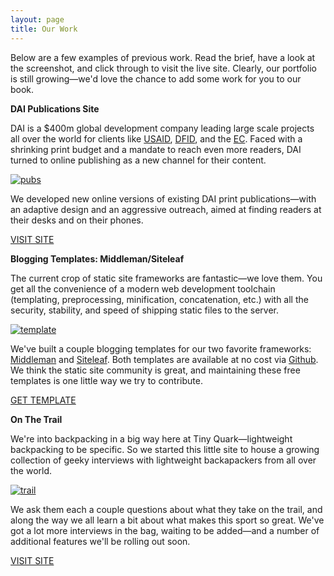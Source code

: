 ```yaml
---
layout: page
title: Our Work
---
```


Below are a few examples of previous work. Read the brief, have a look at the screenshot, and click through to visit the live site. Clearly, our portfolio is still growing—we'd love the chance to add some work for you to our book.

**DAI Publications Site**

DAI is a $400m global development company leading large scale projects all over the world for clients like [USAID](http://www.usaid.gov), [DFID](https://www.gov.uk/government/organisations/department-for-international-development), and the [EC](http://ec.europa.eu/index_en.htm). Faced with a shrinking print budget and a mandate to reach even more readers, DAI turned to online publishing as a new channel for their content.

[![pubs](/assets/pubs.jpg)](http://dai-global-developments.com/developments/summer-2014/)

We developed new online versions of existing DAI print publications—with an adaptive design and an aggressive outreach, aimed at finding readers at their desks and on their phones.

<p class="more-block"><a class="more" href="http://dai-global-developments.com/developments/summer-2014/">VISIT SITE</a></p>

**Blogging Templates: Middleman/Siteleaf**

The current crop of static site frameworks are fantastic—we love them. You get all the convenience of a modern web development toolchain (templating, preprocessing, minification, concatenation, etc.) with all the security, stability, and speed of shipping static files to the server.

[![template](/assets/template.jpg) ](https://github.com/BryanSchuetz/frameleafs)

We've built a couple blogging templates for our two favorite frameworks: [Middleman](http://middlemanapp.com) and [Siteleaf](http://siteleaf.com). Both templates are available at no cost via [Github](https://github.com/BryanSchuetz). We think the static site community is great, and maintaining these free templates is one little way we try to contribute.

<p class="more-block"><a class="more" href="https://github.com/BryanSchuetz/middleman-blog-frameless">GET TEMPLATE</a></p>

**On The Trail**

We're into backpacking in a big way here at Tiny Quark—lightweight backpacking to be specific. So we started this little site to house a growing collection of geeky interviews with lightweight backapackers from all over the world.

[![trail](/assets/trail.jpg)](http://on-the-trail.net)

We ask them each a couple questions about what they take on the trail, and along the way we all learn a bit about what makes this sport so great. We've got a lot more interviews in the bag, waiting to be added—and a number of additional features we'll be rolling out soon.

<p class="more-block"><a class="more" href="/tiny">VISIT SITE</a></p>
